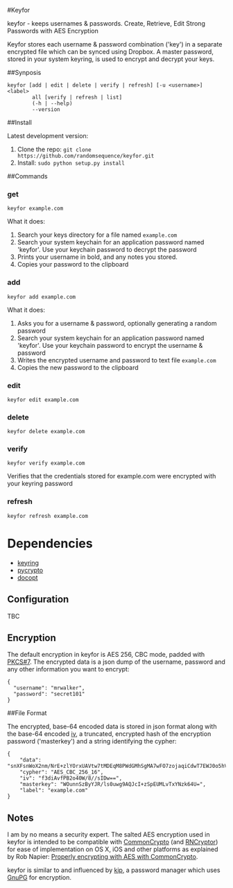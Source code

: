 #Keyfor

keyfor - keeps usernames & passwords. Create, Retrieve, Edit Strong Passwords with AES Encryption

Keyfor stores each username & password combination ('key') in a separate encrypted file which can be synced using Dropbox. A master password, stored in your system keyring, is used to encrypt and decrypt your keys.

##Synposis

    keyfor [add | edit | delete | verify | refresh] [-u <username>] <label>
            all [verify | refresh | list]
            (-h | --help)
            --version

##Install

Latest development version:

 1. Clone the repo: `git clone https://github.com/randomsequence/keyfor.git`
 2. Install: `sudo python setup.py install`

##Commands

### get

    keyfor example.com

What it does:

1. Search your keys directory for a file named `example.com`
2. Search your system keychain for an application password named 'keyfor'. Use your keychain password to decrypt the password
3. Prints your username in bold, and any notes you stored.
4. Copies your password to the clipboard

### add

    keyfor add example.com
    
What it does:    
    
1. Asks you for a username & password, optionally generating a random password
2. Search your system keychain for an application password named 'keyfor'. Use your keychain password to encrypt the username & password
3. Writes the encrypted username and password to text file `example.com`
4. Copies the new password to the clipboard

### edit

    keyfor edit example.com

### delete

    keyfor delete example.com

### verify

    keyfor verify example.com

Verifies that the credentials stored for example.com were encrypted with your keyring password

### refresh

    keyfor refresh example.com

# Dependencies

* [keyring](https://bitbucket.org/kang/python-keyring-lib)
* [pycrypto](https://www.dlitz.net/software/pycrypto/)
* [docopt](https://github.com/docopt/docopt)

## Configuration

TBC

## Encryption

The default encryption in keyfor is AES 256, CBC mode, padded with [PKCS#7][]. The encrypted data is a json dump of the username, password and any other information you want to encrypt:

    {
      "username": "mrwalker",
      "password": "secret101"
    }
    
[PKCS#7]: http://en.wikipedia.org/wiki/Padding_(cryptography)#PKCS7

##File Format

The encrypted, base-64 encoded data is stored in json format along with the base-64 encoded [iv](http://en.wikipedia.org/wiki/Initialisation_vector), a truncated, encrypted hash of the encryption password ('masterkey') and a string identifying the cypher:

    {
        "data": "snXFsnWoX2nm/NrE+zlYOrxUAVtw7tMDEqM8PWdGMhSgMA7wFO7zojaqiCdwT7EWJ0o5hVEdaOX7Wi1LGh7E3A==", 
        "cypher": "AES_CBC_256_16", 
        "iv": "f3diAvfPB2o40W/8//sIDw==", 
        "masterkey": "WOunnSzByYJR/ls0uwg9AQJcI+zSpEUMLvTxYNzk64U=", 
        "label": "example.com"
    }


## Notes

I am by no means a security expert. The salted AES encryption used in keyfor is intended to be compatible with [CommonCrypto][] (and [RNCryptor][]) for ease of implementation on OS X, iOS and other platforms as explained by Rob Napier: [Properly encrypting with AES with CommonCrypto](http://robnapier.net/blog/aes-commoncrypto-564).

keyfor is similar to and influenced by [kip][], a password manager which uses [GnuPG][] for encryption. 

[kip]: https://github.com/grahamking/kip
[GnuPG]: http://www.gnupg.org/
[CommonCrypto]: http://opensource.apple.com/source/CommonCrypto/
[RNCryptor]: https://github.com/rnapier/RNCryptor